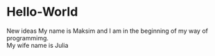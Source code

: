 # Hello-World
New ideas
My name is Maksim and I am in the beginning of my way of programmimg.  
My wife name is Julia
